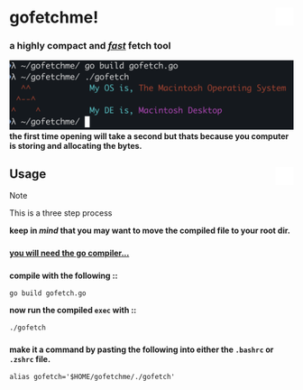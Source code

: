 # <img height="32" src="gofetchme-white.png" align="right">gofetchme!
### a highly compact and <i><u>fast</u></i> fetch tool
<img src="image.png" alt="image">
<b>the first time opening will take a second but thats because you computer is storing and allocating the bytes.</b>

## <img height="32" src="gofetchme-white.png" align="right">Usage
> [!NOTE]
> This is a three step process

<b>keep in <i>mind</i> that you may want to move the compiled file to your root dir.</b>

###
<u><b>you will need the go compiler...</b></u>

###
<b>compile with the following ::</b>
```
go build gofetch.go
```
<b>now run the compiled `exec` with ::</b>
```
./gofetch
```

###
<b>make it a command by pasting the following into either the `.bashrc` or `.zshrc` file.</b>
```
alias gofetch='$HOME/gofetchme/./gofetch'
```
